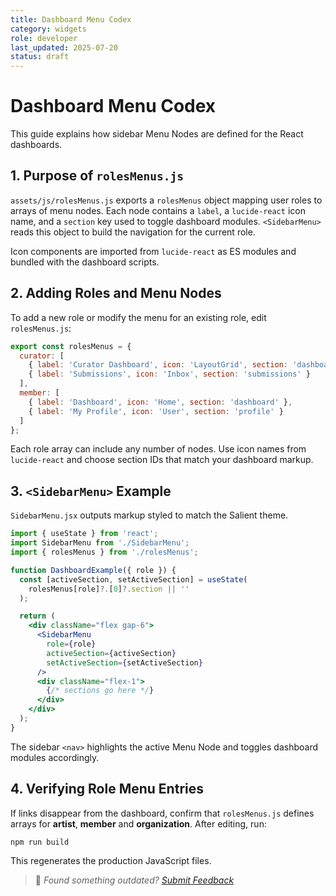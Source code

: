 ```yaml
---
title: Dashboard Menu Codex
category: widgets
role: developer
last_updated: 2025-07-20
status: draft
---
```


# Dashboard Menu Codex

This guide explains how sidebar Menu Nodes are defined for the React dashboards.

## 1. Purpose of `rolesMenus.js`

`assets/js/rolesMenus.js` exports a `rolesMenus` object mapping user roles to arrays of menu nodes. Each node contains a `label`, a `lucide-react` icon name, and a `section` key used to toggle dashboard modules. `<SidebarMenu>` reads this object to build the navigation for the current role.

Icon components are imported from `lucide-react` as ES modules and bundled with the dashboard scripts.

## 2. Adding Roles and Menu Nodes

To add a new role or modify the menu for an existing role, edit `rolesMenus.js`:

```js
export const rolesMenus = {
  curator: [
    { label: 'Curator Dashboard', icon: 'LayoutGrid', section: 'dashboard' },
    { label: 'Submissions', icon: 'Inbox', section: 'submissions' }
  ],
  member: [
    { label: 'Dashboard', icon: 'Home', section: 'dashboard' },
    { label: 'My Profile', icon: 'User', section: 'profile' }
  ]
};
```

Each role array can include any number of nodes. Use icon names from `lucide-react` and choose section IDs that match your dashboard markup.

## 3. `<SidebarMenu>` Example

`SidebarMenu.jsx` outputs markup styled to match the Salient theme.

```jsx
import { useState } from 'react';
import SidebarMenu from './SidebarMenu';
import { rolesMenus } from './rolesMenus';

function DashboardExample({ role }) {
  const [activeSection, setActiveSection] = useState(
    rolesMenus[role]?.[0]?.section || ''
  );

  return (
    <div className="flex gap-6">
      <SidebarMenu
        role={role}
        activeSection={activeSection}
        setActiveSection={setActiveSection}
      />
      <div className="flex-1">
        {/* sections go here */}
      </div>
    </div>
  );
}
```

The sidebar `<nav>` highlights the active Menu Node and toggles dashboard modules accordingly.

## 4. Verifying Role Menu Entries

If links disappear from the dashboard, confirm that `rolesMenus.js` defines arrays for **artist**, **member** and **organization**. After editing, run:

```bash
npm run build
```

This regenerates the production JavaScript files.

> 💬 *Found something outdated? [Submit Feedback](feedback.md)*
